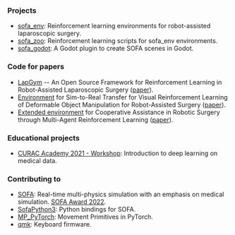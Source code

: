 ### Projects
- [sofa_env](https://github.com/ScheiklP/sofa_env): Reinforcement learning environments for robot-assisted laparoscopic surgery.
- [sofa_zoo](https://github.com/ScheiklP/sofa_zoo): Reinforcement learning scripts for sofa_env environments.
- [sofa_godot](https://github.com/ScheiklP/sofa_godot): A Godot plugin to create SOFA scenes in Godot.

### Code for papers
- [LapGym](https://github.com/ScheiklP/lap_gym) -- An Open Source Framework for Reinforcement Learning in Robot-Assisted Laparoscopic Surgery ([paper](https://www.jmlr.org/papers/v24/23-0207.html)).
- [Environment](https://github.com/ScheiklP/sofa_env/tree/main/sofa_env/scenes/tissue_retraction
) for Sim-to-Real Transfer for Visual Reinforcement Learning of Deformable Object Manipulation for Robot-Assisted Surgery ([paper](https://ieeexplore.ieee.org/abstract/document/9976185)).
- [Extended environment](https://github.com/ScheiklP/sofa_env/tree/main/sofa_env/scenes/tissue_retraction
) for Cooperative Assistance in Robotic Surgery through Multi-Agent Reinforcement Learning ([paper](https://ieeexplore.ieee.org/abstract/document/9636193)).

### Educational projects
- [CURAC Academy 2021 - Workshop](https://github.com/ScheiklP/CURAC-Academy-2021): Introduction to deep learning on medical data.

### Contributing to
- [SOFA](https://github.com/sofa-framework/sofa): Real-time multi-physics simulation with an emphasis on medical simulation. [SOFA Award 2022](https://www.sofa-framework.org/about/news/two-winners-of-the-sofa-awards-2022/).
- [SofaPython3](https://github.com/sofa-framework/SofaPython3): Python bindings for SOFA.
- [MP_PyTorch](https://github.com/ALRhub/MP_PyTorch): Movement Primitives in PyTorch.
- [qmk](https://github.com/qmk/qmk_firmware): Keyboard firmware.
